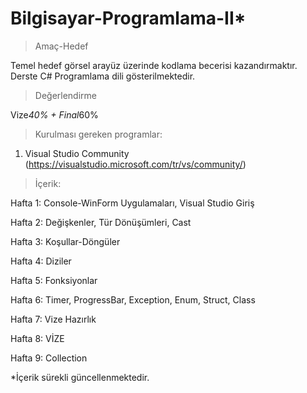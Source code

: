 # Bilgisayar-Programlama-II*

>Amaç-Hedef

Temel hedef görsel arayüz üzerinde kodlama becerisi kazandırmaktır. Derste C# Programlama dili gösterilmektedir. 

>Değerlendirme

Vize*40% + Final*60% 

>Kurulması gereken programlar: 
1. Visual Studio Community (https://visualstudio.microsoft.com/tr/vs/community/)

>İçerik:
>
Hafta 1: Console-WinForm Uygulamaları, Visual Studio Giriş

Hafta 2: Değişkenler, Tür Dönüşümleri, Cast

Hafta 3: Koşullar-Döngüler

Hafta 4: Diziler

Hafta 5: Fonksiyonlar

Hafta 6: Timer, ProgressBar, Exception, Enum, Struct, Class

Hafta 7: Vize Hazırlık

Hafta 8: VİZE

Hafta 9: Collection 

*İçerik sürekli güncellenmektedir.
